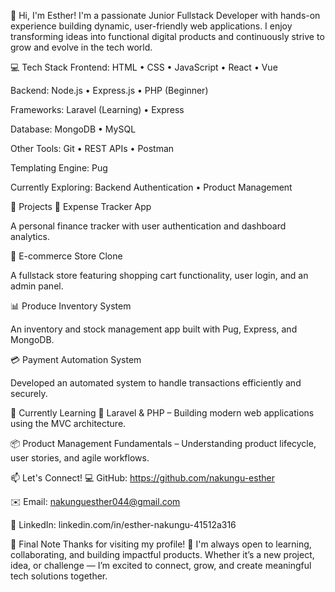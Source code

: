 👋 Hi, I'm Esther!
I'm a passionate Junior Fullstack Developer with hands-on experience building dynamic, user-friendly web applications. I enjoy transforming ideas into functional digital products and continuously strive to grow and evolve in the tech world.

💻 Tech Stack
Frontend:
HTML • CSS • JavaScript • React • Vue

Backend:
Node.js • Express.js • PHP (Beginner)

Frameworks:
Laravel (Learning) • Express

Database:
MongoDB • MySQL

Other Tools:
Git • REST APIs • Postman

Templating Engine:
Pug

Currently Exploring:
Backend Authentication • Product Management

🚀 Projects
🧾 Expense Tracker App

A personal finance tracker with user authentication and dashboard analytics.

🛒 E-commerce Store Clone

A fullstack store featuring shopping cart functionality, user login, and an admin panel.

📊 Produce Inventory System

An inventory and stock management app built with Pug, Express, and MongoDB.

💳 Payment Automation System

Developed an automated system to handle transactions efficiently and securely.

🎯 Currently Learning
🧱 Laravel & PHP – Building modern web applications using the MVC architecture.

📦 Product Management Fundamentals – Understanding product lifecycle, user stories, and agile workflows.

📫 Let's Connect!
💻 GitHub: https://github.com/nakungu-esther

✉️ Email: nakunguesther044@gmail.com

🔗 LinkedIn: linkedin.com/in/esther-nakungu-41512a316



💬 Final Note
Thanks for visiting my profile! 💖
I'm always open to learning, collaborating, and building impactful products.
Whether it’s a new project, idea, or challenge — I’m excited to connect, grow, and create meaningful tech solutions together.
